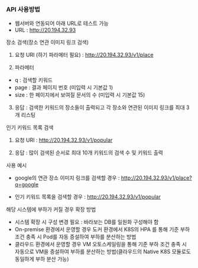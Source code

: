 ### API 사용방법

- 웹서버와 연동되어 아래 URL로 테스트 가능
- URL : http://20.194.32.93

장소 검색(장소 연관 이미지 링크 검색)
1. 요청 URI (하기 파라메터 필요) : http://20.194.32.93/v1/place

2. 파라메터
  * q : 검색할 키워드
  * page : 결과 페이지 번호 (미입력 시 기본값 1)
  * size : 한 페이지에서 보여질 문서의 수 (미입력 시 기본값 15)

3. 응답 : 검색한 키워드의 장소들이 출력되고 각 장소와 연관된 이미지 링크를 최대 3개 리스팅

인기 키워드 목록 검색
1. 요청 URI : http://20.194.32.93/v1/popular

2. 응답 : 많이 검색된 순서로 최대 10개 키워드의 검색 수 및 키워드 출력


사용 예시
* google의 연관 장소 이미지 링크를 검색할 경우 : http://20.194.32.93/v1/place?q=google 

* 인기 키워드 목록을 검색할 경우 : http://20.194.32.93/v1/popular

해당 시스템에 부하가 커질 경우 확장 방법
* 시스템 확장 시 구성 변경 필요 : 바라보는 DB를 일원화 구성해야 함
* On-premise 환경에서 운영할 경우 도커 환경에서 K8S의 HPA 를 통해 기준 부하 조건 충족 시 Pod를 자동 증설하여 부하를 분산하는 방법
* 클라우드 환경에서 운영할 경우 VM 오토스케일링을 통해 기준 부하 조건 충족 시 자동으로 VM을 증설하여 부하를 분산하는 방법(클라우드의 Native K8S 모듈로도 동일하게 부하 분산 가능)

